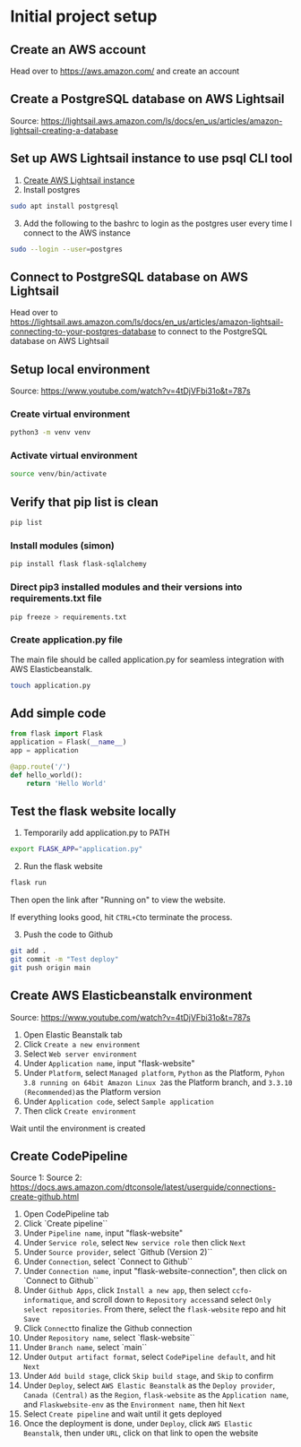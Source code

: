 # Initial project setup

## Create an AWS account

Head over to https://aws.amazon.com/ and create an account

## Create a PostgreSQL database on AWS Lightsail

Source: https://lightsail.aws.amazon.com/ls/docs/en_us/articles/amazon-lightsail-creating-a-database

## Set up AWS Lightsail instance to use psql CLI tool

1. [Create AWS Lightsail instance](https://lightsail.aws.amazon.com/ls/docs/en_us/articles/how-to-create-amazon-lightsail-instance-virtual-private-server-vps)
2. Install postgres
```sh
sudo apt install postgresql
````
3. Add the following to the bashrc to login as the postgres user every time I connect to the AWS instance
```sh
sudo --login --user=postgres
```

## Connect to PostgreSQL database on AWS Lightsail

Head over to https://lightsail.aws.amazon.com/ls/docs/en_us/articles/amazon-lightsail-connecting-to-your-postgres-database to connect to the PostgreSQL database on AWS Lightsail

## Setup local environment

Source: https://www.youtube.com/watch?v=4tDjVFbi31o&t=787s

### Create virtual environment

```sh
python3 -m venv venv
```

### Activate virtual environment

```sh
source venv/bin/activate
```

## Verify that pip list is clean

```sh
pip list
```

### Install modules (simon)

```sh
pip install flask flask-sqlalchemy
```

### Direct pip3 installed modules and their versions into requirements.txt file 

```sh
pip freeze > requirements.txt
```

### Create application.py file

The main file should be called application.py for seamless integration with AWS Elasticbeanstalk.

```sh
touch application.py
```

## Add simple code

```py
from flask import Flask
application = Flask(__name__)
app = application

@app.route('/')
def hello_world():
    return 'Hello World'
```

## Test the flask website locally

1. Temporarily add application.py to PATH

```sh
export FLASK_APP="application.py"
```
2. Run the flask website

```sh
flask run
```

Then open the link after "Running on" to view the website. 

If everything looks good, hit `CTRL+C`to terminate the process.

3. Push the code to Github

```sh
git add .
git commit -m "Test deploy"
git push origin main
```

## Create AWS Elasticbeanstalk environment

Source: https://www.youtube.com/watch?v=4tDjVFbi31o&t=787s

1. Open Elastic Beanstalk tab
2. Click `Create a new environment`
3. Select `Web server environment`
4. Under `Application name`, input "flask-website"
5. Under `Platform`, select `Managed platform`, `Python` as the Platform, `Pyhon 3.8 running on 64bit Amazon Linux 2`as the Platform branch, and `3.3.10 (Recommended)`as the Platform version
6. Under `Application code`, select `Sample application`
7. Then click `Create environment`

Wait until the environment is created

## Create CodePipeline

Source 1:
Source 2: https://docs.aws.amazon.com/dtconsole/latest/userguide/connections-create-github.html

1. Open CodePipeline tab
2. Click `Create pipeline``
3. Under `Pipeline name`, input "flask-website"
4. Under `Service role`, select `New service role` then click `Next`
5. Under `Source provider`, select `Github (Version 2)``
6. Under `Connection`, select `Connect to Github``
7. Under `Connection name`, input "flask-website-connection", then click on `Connect to Github``
8. Under `Github Apps`, click `Install a new app`, then select `ccfo-informatique`, and scroll down to `Repository access`and select `Only select repositories`. From there, select the `flask-website` repo and hit `Save`
9. Click `Connect`to finalize the Github connection
10. Under `Repository name`, select `flask-website``
11. Under `Branch name`, select `main``
12. Under `Output artifact format`, select `CodePipeline default`, and hit `Next`
13. Under `Add build stage`, click `Skip build stage`, and `Skip` to confirm
14. Under `Deploy`, select `AWS Elastic Beanstalk` as the `Deploy provider`, `Canada (Central)` as the `Region`, `flask-website` as the `Application name`, and `Flaskwebsite-env` as the `Environment name`, then hit `Next`
15. Select `Create pipeline` and wait until it gets deployed
16. Once the deployment is done, under `Deploy`, click `AWS Elastic Beanstalk`, then under `URL`, click on that link to open the website